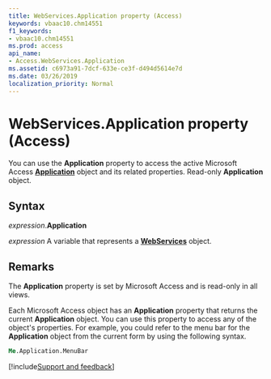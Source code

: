```yaml
---
title: WebServices.Application property (Access)
keywords: vbaac10.chm14551
f1_keywords:
- vbaac10.chm14551
ms.prod: access
api_name:
- Access.WebServices.Application
ms.assetid: c6973a91-7dcf-633e-ce3f-d494d5614e7d
ms.date: 03/26/2019
localization_priority: Normal
---
```



# WebServices.Application property (Access)

You can use the **Application** property to access the active Microsoft Access **[Application](Access.Application.md)** object and its related properties. Read-only **Application** object.


## Syntax

_expression_.**Application**

_expression_ A variable that represents a **[WebServices](Access.WebServices.md)** object.


## Remarks

The **Application** property is set by Microsoft Access and is read-only in all views.

Each Microsoft Access object has an **Application** property that returns the current **Application** object. You can use this property to access any of the object's properties. For example, you could refer to the menu bar for the **Application** object from the current form by using the following syntax.

```vb
Me.Application.MenuBar 

```



[!include[Support and feedback](~/includes/feedback-boilerplate.md)]